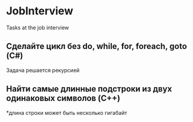 # JobInterview
Tasks at the job interview

## Сделайте цикл без do, while, for, foreach, goto (С#)
Задача решается рекурсией

## Найти самые длинные подстроки из двух одинаковых символов (C++)
*длина строки может быть несколько гигабайт
